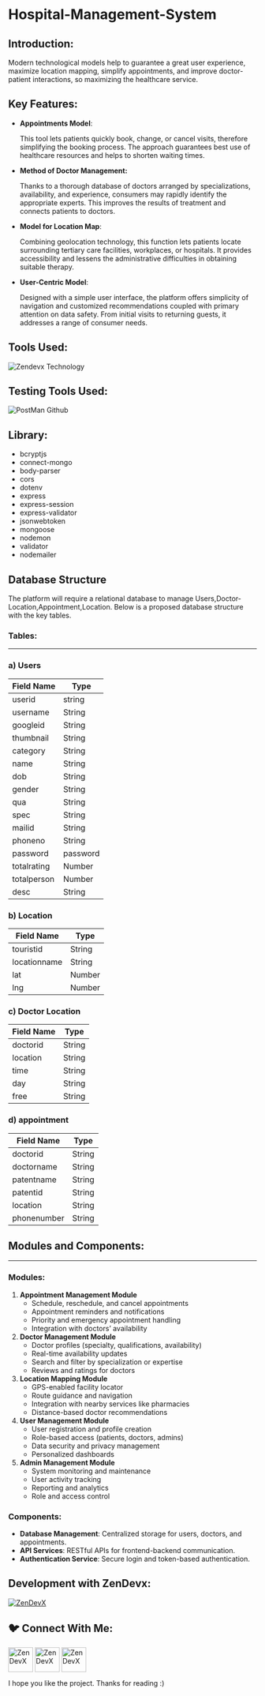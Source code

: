 # Hospital-Management-System
<h2 align="left">Introduction:</h2>

Modern technological models help to guarantee a great user experience, maximize location mapping, simplify appointments, and improve doctor-patient interactions, so maximizing the healthcare service.

<h2 align="left">Key Features:</h2>

- **Appointments Model**:
    
    This tool lets patients quickly book, change, or cancel visits, therefore simplifying the booking process. The approach guarantees best use of healthcare resources and helps to shorten waiting times.
    
- **Method of Doctor Management:**
    
    Thanks to a thorough database of doctors arranged by specializations, availability, and experience, consumers may rapidly identify the appropriate experts. This improves the results of treatment and connects patients to doctors.
    
- **Model for Location Map**:
    
    Combining geolocation technology, this function lets patients locate surrounding tertiary care facilities, workplaces, or hospitals. It provides accessibility and lessens the administrative difficulties in obtaining suitable therapy.
    
- **User-Centric Model**:
    
    Designed with a simple user interface, the platform offers simplicity of navigation and customized recommendations coupled with primary attention on data safety. From initial visits to returning guests, it addresses a range of consumer needs.
    
<h2 align="left">Tools Used:</h2>

![Zendevx Technology](https://github.com/user-attachments/assets/36c979fe-929e-44a4-8958-9c15dc466e35)

<h2 align="left">Testing Tools Used:</h2>

![PostMan Github](https://github.com/user-attachments/assets/3381c639-715f-40b9-85d3-08384553ee12)

<h2 align="left">Library:</h2>

- bcryptjs
- connect-mongo
- body-parser
- cors
- dotenv
- express
- express-session
- express-validator
- jsonwebtoken
- mongoose
- nodemon
- validator
- nodemailer

<h2 align="left">Database Structure</h2>

The platform will require a relational database to manage Users,Doctor-Location,Appointment,Location. Below is a proposed database structure with the key tables.

### **Tables**:

---

### a) **Users**

| **Field Name** | **Type** |
| --- | --- |
| userid | string |
| username | String |
| googleid | String |
| thumbnail | String |
| category | String |
| name | String |
| dob | String |
| gender | String |
| qua | String |
| spec | String |
| mailid | String |
| phoneno | String |
| password | password |
| totalrating | Number |
| totalperson | Number |
| desc | String |

### b) Location

| **Field Name** | **Type** |
| --- | --- |
| touristid | String |
| locationname | String |
| lat | Number |
| lng | Number |

### c) Doctor Location

| **Field Name** | **Type** |
| --- | --- |
| doctorid | String |
| location | String |
| time | String |
| day | String |
| free | String |

### d) appointment

| **Field Name** | **Type** |
| --- | --- |
| doctorid | String |
| doctorname | String |
| patentname | String |
| patentid | String |
| location | String |
| phonenumber | String |

<h2 align="left">Modules and Components:</h2>

---

<h3 align="left">Modules:</h3>

1. **Appointment Management Module**
    - Schedule, reschedule, and cancel appointments
    - Appointment reminders and notifications
    - Priority and emergency appointment handling
    - Integration with doctors’ availability
2. **Doctor Management Module**
    - Doctor profiles (specialty, qualifications, availability)
    - Real-time availability updates
    - Search and filter by specialization or expertise
    - Reviews and ratings for doctors
3. **Location Mapping Module**
    - GPS-enabled facility locator
    - Route guidance and navigation
    - Integration with nearby services like pharmacies
    - Distance-based doctor recommendations
4. **User Management Module**
    - User registration and profile creation
    - Role-based access (patients, doctors, admins)
    - Data security and privacy management
    - Personalized dashboards
5. **Admin Management Module**
    - System monitoring and maintenance
    - User activity tracking
    - Reporting and analytics
    - Role and access control

<h3 align="left">Components:</h3>


- **Database Management**: Centralized storage for users, doctors, and appointments.
- **API Services**: RESTful APIs for frontend-backend communication.
- **Authentication Service**: Secure login and token-based authentication.

<h2 align="left">Development with ZenDevx:</h2>

<a href="https://www.zendevx.com/" target="blank"><img align="center" src="https://github.com/user-attachments/assets/7dd7220f-e83c-4490-9ac2-beab3bcf8c35" alt="ZenDevX" height="auto" width="auto" /></a>


<h2 align="left">🐦 Connect With Me:</h2>

<a href="https://www.linkedin.com/company/zendevx/" target="blank"><img align="center" src="https://github.com/user-attachments/assets/9a6080ca-4265-43e5-8652-9454651970a9" alt="ZenDevX" height="50" width="50" /></a>
<a href="https://www.youtube.com/@zendevx" target="blank"><img align="center" src="https://github.com/user-attachments/assets/1beefdd6-fa17-49c9-bde7-e8f30f539b96" alt="ZenDevX" height="50" width="50" /></a>
<a href="https://x.com/IamZenDevX" target="blank"><img align="center" src="https://github.com/user-attachments/assets/f1eeb865-3d23-407a-9a2b-d76b4e85c6dd" alt="ZenDevX" height="50" width="50" /></a>

I hope you like the project. Thanks for reading :)
